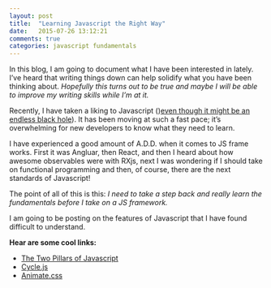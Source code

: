 ```yaml
---
layout: post
title:  "Learning Javascript the Right Way"
date:   2015-07-26 13:12:21
comments: true
categories: javascript fundamentals
---
```

In this blog, I am going to document what I have been interested in lately. I’ve heard that writing things down can help solidify what you have been thinking about. _Hopefully this turns out to be true and maybe I will be able to improve my writing skills while I’m at it._

Recently, I have taken a liking to Javascript ()[even though it might be an endless black hole](http://cube-drone.com/comics/c/relentless-persistence)). It has been moving at such a fast pace; it’s overwhelming for new developers to know what they need to learn.

I have experienced a good amount of A.D.D. when it comes to JS frame works. First it was Angluar, then React, and then I heard about how awesome observables were with RXjs, next I was wondering if I should take on functional programming and then, of course, there are the next standards of Javascript!

The point of all of this is this: _I need to take a step back and really learn the fundamentals before I take on a JS framework._

I am going to be posting on the features of Javascript that I have found difficult to understand.

__Hear are some cool links:__

- [The Two Pillars of Javascript](https://medium.com/p/ee6f3281e7f3)
- [Cycle.js](http://cycle.js.org/)
- [Animate.css](https://daneden.github.io/animate.css/)
